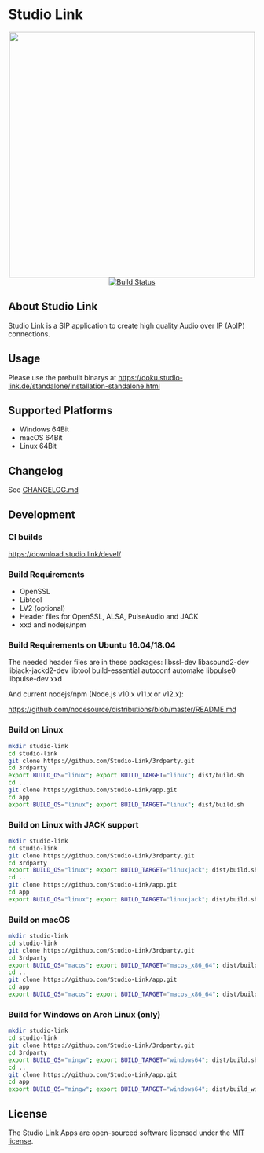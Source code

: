 # Studio Link

<div align="center">
	<a href="https://studio-link.de" target="_blank">
		<img src="https://studio-link.de/assets/webbanner/sl_button-234x60@3x.png" width="500">
	</a>
</div>
<div align="center">
<a href="https://travis-ci.org/Studio-Link/app"><img src="https://travis-ci.org/Studio-Link/app.svg?branch=v19.xx.x" alt="Build Status"></a>
</div>

## About Studio Link

Studio Link is a SIP application to create high quality Audio over IP (AoIP) connections.

## Usage

Please use the prebuilt binarys at https://doku.studio-link.de/standalone/installation-standalone.html

## Supported Platforms

- Windows 64Bit
- macOS 64Bit
- Linux 64Bit

## Changelog

See [CHANGELOG.md](CHANGELOG.md)


## Development

### CI builds

https://download.studio.link/devel/

### Build Requirements

- OpenSSL
- Libtool
- LV2 (optional)
- Header files for OpenSSL, ALSA, PulseAudio and JACK
- xxd and nodejs/npm

### Build Requirements on Ubuntu 16.04/18.04

The needed header files are in these packages:
libssl-dev libasound2-dev libjack-jackd2-dev libtool build-essential
autoconf automake libpulse0 libpulse-dev xxd

And current nodejs/npm (Node.js v10.x v11.x or v12.x):

https://github.com/nodesource/distributions/blob/master/README.md

### Build on Linux

```bash
mkdir studio-link
cd studio-link
git clone https://github.com/Studio-Link/3rdparty.git
cd 3rdparty
export BUILD_OS="linux"; export BUILD_TARGET="linux"; dist/build.sh
cd ..
git clone https://github.com/Studio-Link/app.git
cd app
export BUILD_OS="linux"; export BUILD_TARGET="linux"; dist/build.sh
```

### Build on Linux with JACK support

```bash
mkdir studio-link
cd studio-link
git clone https://github.com/Studio-Link/3rdparty.git
cd 3rdparty
export BUILD_OS="linux"; export BUILD_TARGET="linuxjack"; dist/build.sh
cd ..
git clone https://github.com/Studio-Link/app.git
cd app
export BUILD_OS="linux"; export BUILD_TARGET="linuxjack"; dist/build.sh
```

### Build on macOS

```bash
mkdir studio-link
cd studio-link
git clone https://github.com/Studio-Link/3rdparty.git
cd 3rdparty
export BUILD_OS="macos"; export BUILD_TARGET="macos_x86_64"; dist/build.sh
cd ..
git clone https://github.com/Studio-Link/app.git
cd app
export BUILD_OS="macos"; export BUILD_TARGET="macos_x86_64"; dist/build.sh
```

### Build for Windows on Arch Linux (only)

```bash
mkdir studio-link
cd studio-link
git clone https://github.com/Studio-Link/3rdparty.git
cd 3rdparty
export BUILD_OS="mingw"; export BUILD_TARGET="windows64"; dist/build.sh
cd ..
git clone https://github.com/Studio-Link/app.git
cd app
export BUILD_OS="mingw"; export BUILD_TARGET="windows64"; dist/build_windows.sh
```

## License

The Studio Link Apps are open-sourced software licensed under the [MIT license](LICENSE).
